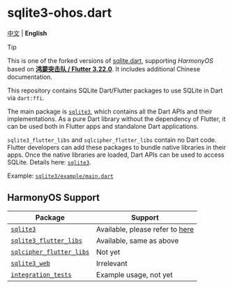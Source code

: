 # sqlite3-ohos.dart

[中文](README.md) | **English**

> [!TIP]
>
> This is one of the forked versions of [sqlite.dart](https://github.com/simolus3/sqlite3.dart), supporting _HarmonyOS_ based on **[鸿蒙突击队 / Flutter 3.22.0](https://gitee.com/harmonycommando_flutter/flutter/tree/oh-3.22.0)**. It includes additional Chinese documentation.

This repository contains SQLite Dart/Flutter packages to use SQLite in Dart via `dart:ffi`.

The main package is [`sqlite3`](sqlite3), which contains all the Dart APIs and their implementations. As a pure Dart library without the dependency of Flutter, it can be used both in Flutter apps and standalone Dart applications.

`sqlite3_flutter_libs` and `sqlcipher_flutter_libs` contain no Dart code. Flutter developers can add these packages to bundle native libraries in their apps. Once the native libraries are loaded, Dart APIs can be used to access SQLite. Details here: [`sqlite3`](sqlite3).

Example: [`sqlite3/example/main.dart`](sqlite3/example/main.dart)

## HarmonyOS Support

| Package                                           | Support                                            |
| ------------------------------------------------- |----------------------------------------------------|
| [`sqlite3`](sqlite3)                               | Available, please refer to [here](sqlite3#sqlite3) |
| [`sqlite3_flutter_libs`](sqlite3_flutter_libs)     | Available, same as above                   |
| [`sqlcipher_flutter_libs`](sqlcipher_flutter_libs) | Not yet                                            |
| [`sqlite3_web`](sqlite3_web)                       | Irrelevant                                         |
| [`integration_tests`](integration_tests)           | Example usage, not yet                             |
